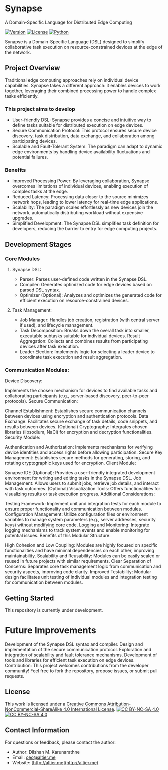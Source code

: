 # Synapse
A Domain-Specific Language for Distributed Edge Computing

[![Version](https://img.shields.io/badge/version-0.1-brightgreen.svg)](https://pypi.org/project/ad-topic-recommender/)
[![License](https://img.shields.io/badge/license-CC%20BY--NC--SA%204.0-blue.svg)](https://creativecommons.org/licenses/by-nc-sa/4.0/)
[![Python](https://img.shields.io/badge/python-3.11-blue.svg)](https://www.python.org/downloads/)

[//]: # ([![Build Status]&#40;https://travis-ci.com/dilshan/synapse.svg?branch=main&#41;]&#40;https://travis-ci.com/dilshan/synapse&#41;)

Synapse is a Domain-Specific Language (DSL) designed to simplify collaborative task execution on resource-constrained 
devices at the edge of the network.

## Project Overview

Traditional edge computing approaches rely on individual device capabilities. Synapse takes a different approach: 
it enables devices to work together, leveraging their combined processing power to handle complex tasks efficiently.

### This project aims to develop

- User-friendly DSL: Synapse provides a concise and intuitive way to define tasks suitable for distributed execution on 
edge devices.
- Secure Communication Protocol: This protocol ensures secure device discovery, task distribution, data exchange, and 
collaboration among participating devices.
- Scalable and Fault-Tolerant System: The paradigm can adapt to dynamic edge environments by handling device 
availability fluctuations and potential failures.

### Benefits

- Improved Processing Power: By leveraging collaboration, Synapse overcomes limitations of individual devices, enabling 
execution of complex tasks at the edge.
- Reduced Latency: Processing data closer to the source minimizes network hops, leading to lower latency for real-time 
edge applications.
- Scalability: The paradigm scales effortlessly as new devices join the network, automatically distributing workload 
without expensive upgrades.
- Simplified Development: The Synapse DSL simplifies task definition for developers, reducing the barrier to entry for 
edge computing projects.

## Development Stages 

### Core Modules

1. Synapse DSL:
    - Parser: Parses user-defined code written in the Synapse DSL.
    - Compiler: Generates optimized code for edge devices based on parsed DSL syntax.
    - Optimizer (Optional): Analyzes and optimizes the generated code for efficient execution on resource-constrained devices.

2. Task Management:
    - Job Manager: Handles job creation, registration (with central server if used), and lifecycle management.
    - Task Decomposition: Breaks down the overall task into smaller, executable subtasks suitable for individual devices.
    Result Aggregation: Collects and combines results from participating devices after task execution.
    - Leader Election: Implements logic for selecting a leader device to coordinate task execution and result aggregation.

### Communication Modules:

Device Discovery:

Implements the chosen mechanism for devices to find available tasks and collaborating participants (e.g., server-based discovery, peer-to-peer protocols).
Secure Communication:

Channel Establishment: Establishes secure communication channels between devices using encryption and authentication protocols.
Data Exchange: Facilitates secure exchange of task details, code snippets, and results between devices.
(Optional) Cryptography: Integrates chosen libraries (libsodium, NaCl) for encryption and decryption functionalities.
Security Module:

Authentication and Authorization: Implements mechanisms for verifying device identities and access rights before allowing participation.
Secure Key Management: Establishes secure methods for generating, storing, and rotating cryptographic keys used for encryption.
Client Module:

Synapse IDE (Optional): Provides a user-friendly integrated development environment for writing and editing tasks in the Synapse DSL.
Job Management: Allows users to submit jobs, retrieve job details, and interact with task outcomes.
(Optional) Visualization Tools: Offers functionalities for visualizing results or task execution progress.
Additional Considerations:

Testing Framework: Implement unit and integration tests for each module to ensure proper functionality and communication between modules.
Configuration Management: Utilize configuration files or environment variables to manage system parameters (e.g., server addresses, security keys) without modifying core code.
Logging and Monitoring: Integrate logging mechanisms to track system events and enable monitoring for potential issues.
Benefits of this Modular Structure:

High Cohesion and Low Coupling: Modules are highly focused on specific functionalities and have minimal dependencies on each other, improving maintainability.
Scalability and Reusability: Modules can be easily scaled or reused in future projects with similar requirements.
Clear Separation of Concerns: Separates core task management logic from communication and security aspects, improving code clarity.
Improved Testability: Modular design facilitates unit testing of individual modules and integration testing for communication between modules.

## Getting Started

This repository is currently under development.

# Future Improvements

Development of the Synapse DSL syntax and compiler.
Design and implementation of the secure communication protocol.
Exploration and integration of scalability and fault tolerance mechanisms.
Development of tools and libraries for efficient task execution on edge devices.
Contribution:
This project welcomes contributions from the developer community! Feel free to fork the repository, propose issues, or submit pull requests.

## License

This work is licensed under a
[Creative Commons Attribution-NonCommercial-ShareAlike 4.0 International License][cc-by-nc-sa].
[![CC BY-NC-SA 4.0][cc-by-nc-sa-shield]][cc-by-nc-sa]  
[![CC BY-NC-SA 4.0][cc-by-nc-sa-image]][cc-by-nc-sa] 

[cc-by-nc-sa]: http://creativecommons.org/licenses/by-nc-sa/4.0/
[cc-by-nc-sa-image]: https://licensebuttons.net/l/by-nc-sa/4.0/88x31.png
[cc-by-nc-sa-shield]: https://img.shields.io/badge/License-CC%20BY--NC--SA%204.0-lightgrey.svg

## Contact Information

For questions or feedback, please contact the author:

- Author: Dilshan M. Karunarathne
- Email: ceo@altier.me
- Website: [http://altier.me](http://altier.me)
